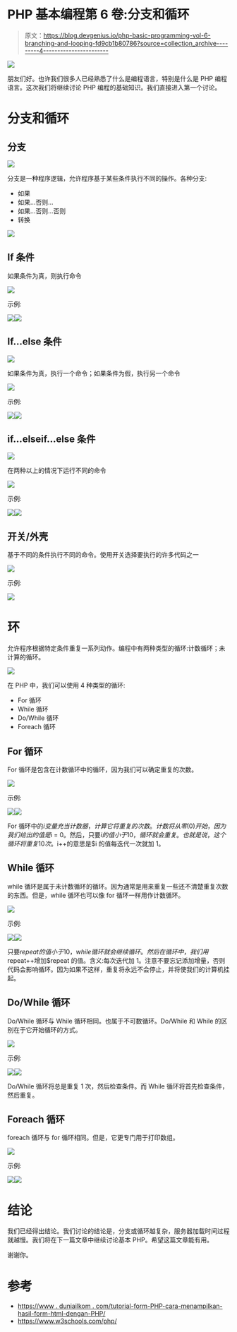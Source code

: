 # PHP 基本编程第 6 卷:分支和循环

> 原文：<https://blog.devgenius.io/php-basic-programming-vol-6-branching-and-looping-fd9cb1b80786?source=collection_archive---------4----------------------->

![](img/3fadeacdbebe21fcad3e40e01bab332b.png)

朋友们好。也许我们很多人已经熟悉了什么是编程语言，特别是什么是 PHP 编程语言。这次我们将继续讨论 PHP 编程的基础知识。我们直接进入第一个讨论。

# 分支和循环

## 分支

![](img/771ab7c5b0f379e340e5ea93a6f40730.png)

分支是一种程序逻辑，允许程序基于某些条件执行不同的操作。各种分支:

*   如果
*   如果…否则…
*   如果…否则…否则
*   转换

![](img/879dc51c2e9789a042ce8ab2cecc6a00.png)

## If 条件

如果条件为真，则执行命令

![](img/baa47c4c2ed44c5c23a76794bc324d0a.png)

示例:

![](img/d7f5b15e2d9dc474db7af92663cbaedf.png)![](img/0477dbf0bf4479510726515f3e42a2da.png)

## If…else 条件

![](img/32fd6fa6d1db9ea539791394eb03465b.png)

如果条件为真，执行一个命令；如果条件为假，执行另一个命令

![](img/6df59a9dbaf42cf62324e2be6cb9c37a.png)

示例:

![](img/7d43cc448efc44c53d0e59adfec69e8e.png)![](img/08b456f500c3cd2dcd303def2a2e9cd2.png)

## if…elseif…else 条件

![](img/ad47066bc1e3bb8f335d051165ff1d8b.png)

在两种以上的情况下运行不同的命令

![](img/157254089f30b24b5be3041b1c9dab59.png)

示例:

![](img/cb4ee3f3692df39020879edd173a4d41.png)![](img/980a23bd27a76c2805ee13d890658002.png)

## 开关/外壳

基于不同的条件执行不同的命令。使用开关选择要执行的许多代码之一

![](img/c609f211d27464df0cd7e5aa855663fa.png)

示例:

![](img/33430aa261a827b5ed9de13e783e97e5.png)

# 环

允许程序根据特定条件重复一系列动作。编程中有两种类型的循环:计数循环；未计算的循环。

![](img/f35f9e0bcae1c95d35b697b5e6a6a98a.png)

在 PHP 中，我们可以使用 4 种类型的循环:

*   For 循环
*   While 循环
*   Do/While 循环
*   Foreach 循环

## For 循环

For 循环是包含在计数循环中的循环，因为我们可以确定重复的次数。

![](img/a2561f326d33dac4c0545a4a9eac6fa9.png)

示例:

![](img/9769fe709d22e1c8996a5471cbacce6c.png)![](img/fd228a782b86c18537658be30c6e8b78.png)

For 循环中的$i 变量充当计数器，计算它将重复的次数。计数将从零(0)开始，因为我们给出的值是$i = 0。然后，只要$i 的值小于 10，循环就会重复。也就是说，这个循环将重复 10 次。$i++的意思是$i 的值每迭代一次就加 1。

## While 循环

while 循环是属于未计数循环的循环。因为通常是用来重复一些还不清楚重复次数的东西。但是，while 循环也可以像 for 循环一样用作计数循环。

![](img/4d1c3b4c5a3c944eb903dacecf7e7600.png)

示例:

![](img/5673caa8930e1a2cb064e6ceec80eec1.png)![](img/517c1cf6db6837c8cdc45efad7428715.png)

只要$repeat 的值小于 10，while 循环就会继续循环。然后在循环中，我们用$repeat++增加$repeat 的值。含义:每次迭代加 1。注意不要忘记添加增量，否则代码会影响循环。因为如果不这样，重复将永远不会停止，并将使我们的计算机挂起。

## Do/While 循环

Do/While 循环与 While 循环相同。也属于不可数循环。Do/While 和 While 的区别在于它开始循环的方式。

![](img/27bff27b3aa85828d945291091276e30.png)

示例:

![](img/5e50011b4d234a128ab256c9ffb739ef.png)![](img/b6371f8fa976b7785d5cdf6ea8435d65.png)

Do/While 循环将总是重复 1 次，然后检查条件。而 While 循环将首先检查条件，然后重复。

## Foreach 循环

foreach 循环与 for 循环相同。但是，它更专门用于打印数组。

![](img/65d68d28764493f403632e88f49f670e.png)

示例:

![](img/7b222797e025f77c97c2ee7758d3e83f.png)![](img/c8043fa3140668b597901fdd0d44464d.png)

# 结论

我们已经得出结论。我们讨论的结论是，分支或循环越复杂，服务器加载时间过程就越慢。我们将在下一篇文章中继续讨论基本 PHP。希望这篇文章能有用。

谢谢你。

# 参考

*   [https://www . duniailkom . com/tutorial-form-PHP-cara-menampilkan-hasil-form-html-dengan-PHP/](https://www.duniailkom.com/tutorial-form-php-cara-menampilkan-hasil-form-html-dengan-php/)
*   https://www.w3schools.com/php/
